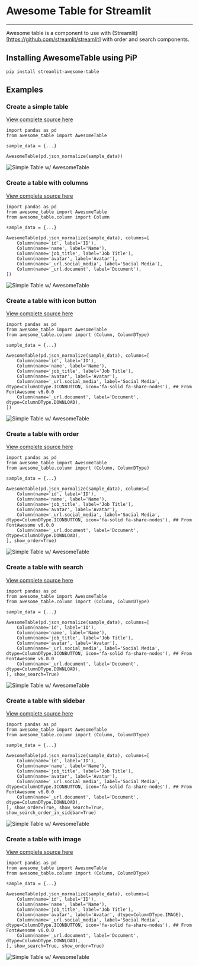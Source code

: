 # Awesome Table for Streamlit

---

Awesome table is a component to use with (Streamlit)[https://github.com/streamlit/streamlit] with order and search components.

## Installing AwesomeTable using PiP
```
pip install streamlit-awesome-table
```

## Examples
### **Create a simple table**
[View complete source here](/samples/simple_table/__init__.py)

```
import pandas as pd
from awesome_table import AwesomeTable

sample_data = {...}

AwesomeTable(pd.json_normalize(sample_data))
```
![Simple Table w/ AwesomeTable](/samples/simple_table/awesome-table-simple.png)

### **Create a table with columns**
[View complete source here](/samples/with_columns/__init__.py)

```
import pandas as pd
from awesome_table import AwesomeTable
from awesome_table.column import Column

sample_data = {...}

AwesomeTable(pd.json_normalize(sample_data), columns=[
    Column(name='id', label='ID'),
    Column(name='name', label='Name'),
    Column(name='job_title', label='Job Title'),
    Column(name='avatar', label='Avatar'),
    Column(name='_url.social_media', label='Social Media'),
    Column(name='_url.document', label='Document'),
])
```
![Simple Table w/ AwesomeTable](/samples/with_columns/awesome-table-with-columns.png)

### **Create a table with icon button**
[View complete source here](/samples/with_iconbutton/__init__.py)

```
import pandas as pd
from awesome_table import AwesomeTable
from awesome_table.column import (Column, ColumnDType)

sample_data = {...}

AwesomeTable(pd.json_normalize(sample_data), columns=[
    Column(name='id', label='ID'),
    Column(name='name', label='Name'),
    Column(name='job_title', label='Job Title'),
    Column(name='avatar', label='Avatar'),
    Column(name='_url.social_media', label='Social Media', dtype=ColumnDType.ICONBUTTON, icon='fa-solid fa-share-nodes'), ## From FontAwesome v6.0.0
    Column(name='_url.document', label='Document', dtype=ColumnDType.DOWNLOAD),
])
```
![Simple Table w/ AwesomeTable](/samples/with_iconbutton/awesome-table-with-iconbutton.png)

### **Create a table with order**
[View complete source here](/samples/with_order/__init__.py)

```
import pandas as pd
from awesome_table import AwesomeTable
from awesome_table.column import (Column, ColumnDType)

sample_data = {...}

AwesomeTable(pd.json_normalize(sample_data), columns=[
    Column(name='id', label='ID'),
    Column(name='name', label='Name'),
    Column(name='job_title', label='Job Title'),
    Column(name='avatar', label='Avatar'),
    Column(name='_url.social_media', label='Social Media', dtype=ColumnDType.ICONBUTTON, icon='fa-solid fa-share-nodes'), ## From FontAwesome v6.0.0
    Column(name='_url.document', label='Document', dtype=ColumnDType.DOWNLOAD),
], show_order=True)
```
![Simple Table w/ AwesomeTable](/samples/with_order/awesome-table-with-order.png)

### **Create a table with search**
[View complete source here](/samples/with_search/__init__.py)

```
import pandas as pd
from awesome_table import AwesomeTable
from awesome_table.column import (Column, ColumnDType)

sample_data = {...}

AwesomeTable(pd.json_normalize(sample_data), columns=[
    Column(name='id', label='ID'),
    Column(name='name', label='Name'),
    Column(name='job_title', label='Job Title'),
    Column(name='avatar', label='Avatar'),
    Column(name='_url.social_media', label='Social Media', dtype=ColumnDType.ICONBUTTON, icon='fa-solid fa-share-nodes'), ## From FontAwesome v6.0.0
    Column(name='_url.document', label='Document', dtype=ColumnDType.DOWNLOAD),
], show_search=True)
```
![Simple Table w/ AwesomeTable](/samples/with_search/awesome-table-with-search.png)

### **Create a table with sidebar**
[View complete source here](/samples/with_sidebar/__init__.py)

```
import pandas as pd
from awesome_table import AwesomeTable
from awesome_table.column import (Column, ColumnDType)

sample_data = {...}

AwesomeTable(pd.json_normalize(sample_data), columns=[
    Column(name='id', label='ID'),
    Column(name='name', label='Name'),
    Column(name='job_title', label='Job Title'),
    Column(name='avatar', label='Avatar'),
    Column(name='_url.social_media', label='Social Media', dtype=ColumnDType.ICONBUTTON, icon='fa-solid fa-share-nodes'), ## From FontAwesome v6.0.0
    Column(name='_url.document', label='Document', dtype=ColumnDType.DOWNLOAD),
], show_order=True, show_search=True, show_search_order_in_sidebar=True)
```
![Simple Table w/ AwesomeTable](/samples/with_sidebar/awesome-table-with-sidebar.png)

### **Create a table with image**
[View complete source here](/samples/with_image/__init__.py)

```
import pandas as pd
from awesome_table import AwesomeTable
from awesome_table.column import (Column, ColumnDType)

sample_data = {...}

AwesomeTable(pd.json_normalize(sample_data), columns=[
    Column(name='id', label='ID'),
    Column(name='name', label='Name'),
    Column(name='job_title', label='Job Title'),
    Column(name='avatar', label='Avatar', dtype=ColumnDType.IMAGE),
    Column(name='_url.social_media', label='Social Media', dtype=ColumnDType.ICONBUTTON, icon='fa-solid fa-share-nodes'), ## From FontAwesome v6.0.0
    Column(name='_url.document', label='Document', dtype=ColumnDType.DOWNLOAD),
], show_search=True, show_order=True)
```
![Simple Table w/ AwesomeTable](/samples/with_image/awesome-table-with-image.png)
